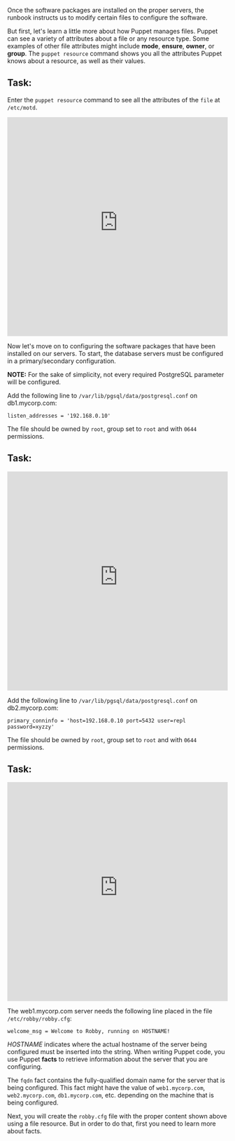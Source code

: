 Once the software packages are installed on the proper servers, the runbook instructs us to modify certain files to configure the software. 

But first, let's learn a little more about how Puppet manages files. Puppet can see a variety of attributes about a file or any resource type. Some examples of other file attributes might include **mode**, **ensure**, **owner**, or **group**. The `puppet resource` command shows you all the attributes Puppet knows about a resource, as well as their values.

## Task:
Enter the `puppet resource` command to see all the attributes of the `file` at `/etc/motd`.

<p><iframe src="https://magicbox.classroom.puppet.com/syntax/querying_the_system" width="100%" height="500px" frameborder="0"></iframe></p>

Now let's move on to configuring the software packages that have been installed on our servers. To start, the database servers must be configured in a primary/secondary configuration. 

**NOTE:** For the sake of simplicity, not every required PostgreSQL parameter will be configured.

Add the following line to `/var/lib/pgsql/data/postgresql.conf` on db1.mycorp.com:

`listen_addresses = '192.168.0.10'`

The file should be owned by `root`, group set to `root` and with `0644` permissions.

## Task:
<p><iframe src="https://magicbox.classroom.puppet.com/syntax/creating_db1_postgresql_conf" width="100%" height="500px" frameborder="0"></iframe>
</p>

Add the following line to `/var/lib/pgsql/data/postgresql.conf` on db2.mycorp.com:

`primary_conninfo = 'host=192.168.0.10 port=5432 user=repl password=xyzzy'`

The file should be owned by `root`, group set to `root` and with `0644` permissions.

## Task:
<p><iframe src="https://magicbox.classroom.puppet.com/syntax/creating_db2_postgresql_conf" width="100%" height="500px" frameborder="0"></iframe>
</p>

The web1.mycorp.com server needs the following line placed in the file `/etc/robby/robby.cfg`:

`welcome_msg = Welcome to Robby, running on HOSTNAME!`

*HOSTNAME* indicates where the actual hostname of the server being configured must be inserted into the string. When writing Puppet code, you use Puppet **facts** to retrieve information about the server that you are configuring. 

The `fqdn` fact contains the fully-qualified domain name for the server that is being configured. This fact might have the value of `web1.mycorp.com`, `web2.mycorp.com`, `db1.mycorp.com`, etc. depending on the machine that is being configured.

Next, you will create the `robby.cfg` file with the proper content shown above using a file resource. But in order to do that, first you need to learn more about facts.
